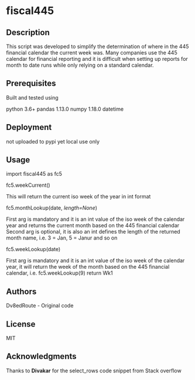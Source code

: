 # fiscal445

## Description

This script was developed to simplify the determination of where in the 445 financial calendar the current week was. Many companies use the 445 calendar for financial reporting and it is difficult when setting up reports for month to date runs while only relying on a standard calendar.

## Prerequisites
Built and tested using

python 3.6+
pandas 1.13.0
numpy 1.18.0
datetime

## Deployment
not uploaded to pypi yet local use only

## Usage
import fiscal445 as fc5

fc5.weekCurrent()

This will return the current iso week of the year in int format

fc5.monthLookup(date, *length=None*)

First arg is mandatory and it is an int value of the iso week of the calendar year and returns the current month based
on the 445 financial calendar
Second arg is optional, it is also an int defines the length of the returned month name, i.e. 3 = Jan, 5 = Janur and so on

fc5.weekLookup(date)

First arg is mandatory and it is an int value of the iso week of the calendar year, it will return the week
of the month based on the 445 financial calendar, i.e. fc5.weekLookup(9) return Wk1


## Authors
Dv8edRoute - Original code

## License
MIT

## Acknowledgments

Thanks to **Divakar** for the select_rows code snippet from Stack overflow
